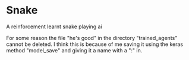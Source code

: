 # Snake
A reinforcement learnt snake playing ai

For some reason the file "he's good" in the directory "trained_agents" cannot
be deleted. I think this is because of me saving it using the keras method 
"model_save" and giving it a name with a ":" in. 
